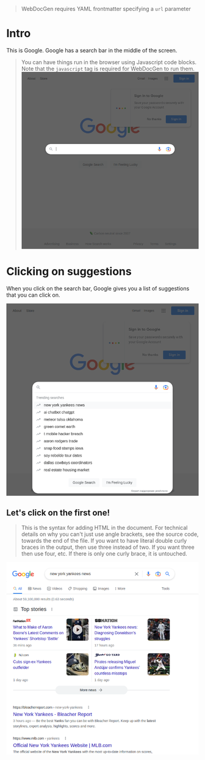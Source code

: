 > WebDocGen requires YAML frontmatter specifying a `url` parameter

# Intro

This is Google.
Google has a search bar in the middle of the screen.

> You can have things run in the browser using Javascript code blocks.
> Note that the `javascript` tag is required for WebDocGen to run them.
![Search bar](output/screenshot-0.png)


# Clicking on suggestions

When you click on the search bar, Google gives you a list of suggestions that you can click on.

![Hovering over first item](output/screenshot-1.png)


## Let's click on the first one!

> This is the syntax for adding HTML in the document. For technical details on
> why you can't just use angle brackets, see the source code, towards the end of
> the file. If you want to have literal double curly braces in the output, then
> use three instead of two. If you want three then use four, etc. If there is
> only one curly brace, it is untouched.

<div class="html-example">

![Result of clicking on first item](output/screenshot-2.png)


</div>
